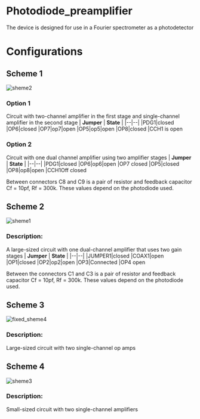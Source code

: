 # Photodiode_preamplifier
 The device is designed for use in a Fourier spectrometer as a photodetector 
 
 Configurations
===

## Scheme 1
![sheme2](https://user-images.githubusercontent.com/54314123/137486723-82f00660-7d07-4562-9d12-3ca68af0f063.png)


### Option 1
Circuit with two-channel amplifier in the first stage and single-channel amplifier in the second stage
| **Jumper** | **State** |
|--|--|
|PDG1|closed
|OP6|closed
|OP7|op7|open
|OP5|op5|open
|OP8|closed
|CCH1 is open
### Option 2
Circuit with one dual channel amplifier using two amplifier stages
| **Jumper** | **State** |
|--|--|
|PDG1|closed
|OP6|op6|open
|OP7 closed
|OP5|closed
|OP8|op8|open
|CCH1Off closed

Between connectors C8 and C9 is a pair of resistor and feedback capacitor Cf = 10pf, Rf = 300k. These values depend on the photodiode used.

## Scheme 2

![sheme1](https://user-images.githubusercontent.com/54314123/137486351-342c5949-5df9-40b1-803d-53740eb993e8.png)
### Description:
A large-sized circuit with one dual-channel amplifier that uses two gain stages
| **Jumper** | **State** |
|--|--|
|JUMPER1|closed
|COAX1|open
|OP1|closed
|OP2|op2|open
|OP3|Connected
|OP4 open

Between the connectors C1 and C3 is a pair of resistor and feedback capacitor Cf = 10pf, Rf = 300k. These values depend on the photodiode used.

 ## Scheme 3
![fixed_sheme4](https://user-images.githubusercontent.com/54314123/137503624-55bd6b11-64fa-427b-9f9a-5308727b5201.png)

### Description:
Large-sized circuit with two single-channel op amps

## Scheme 4

![sheme3](https://user-images.githubusercontent.com/54314123/137486867-261485b9-a7e2-4f39-91f7-37b946179ed3.png)
### Description:
Small-sized circuit with two single-channel amplifiers



<!--stackedit_data:
eyJoaXN0b3J5IjpbOTA2MzYxODAsLTEyNDc4MjEzNTIsMTkxND
cwNTc2OSwxNjY4ODAyNDc1LC0xMjY4MTU0NjEsLTEwOTc0ODQ1
MzRdfQ==
-->